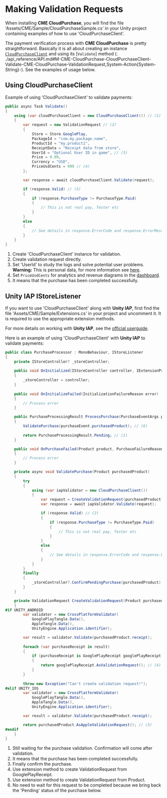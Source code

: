 # Making Validation Requests

When installing **CME CloudPurchase**, you will find the file 'Assets/CME/Sample/CloudPurchaseSample.cs' in your Unity project containing examples of how to use 'CloudPurchaseClient'.

The payment verification process with **CME CloudPurchase** is pretty straightforward. Basically it is all about creating an instance [`CloudPurchaseClient`](../api_reference/API.md#T-CME-CloudPurchase-CloudPurchaseClient) and using its [`Validate`] method (. ./api_reference/API.md#M-CME-CloudPurchase-CloudPurchaseClient-Validate-CME-CloudPurchase-ValidationRequest,System-Action{System-String}-). See the examples of usage below.

## <a id="client"></a> Using CloudPurchaseClient
Example of using 'CloudPurchaseClient' to validate payments:

``` c#
public async Task Validate()
{
    using (var cloudPurchaseClient = new CloudPurchaseClient()) // (1)
    {
        var request = new ValidationRequest // (2)
        {
            Store = Store.GooglePlay,
            PackageId = "com.my.package.name",
            ProductId = "my.product1",
            ReceiptData = "Receipt data from store",
            UserId = "Optional User ID in game", // (3)
            Price = 9.99,
            Currency = "USD",
            PriceUsdCents = 999 // (4)
        };

        var response = await cloudPurchaseClient.Validate(request);

        if (response.Valid) // (5)
        {
            if (response.PurchaseType != PurchaseType.Paid)
            {
                // This is not real pay, Tester etc
            }
        }
        else
        {
            // See details in response.ErrorCode and response.ErrorMessage
        }
    }
}
```

1. Create 'CloudPurchaseClient' instance for validation.
2. Create validation request directly.
3. Set 'UserId' to study the logs and solve potential user problems. **Warning:** This is personal data, for more information see [here](usage_statistics.md#sensetive-data).
4. Set `PriceUsdCents` for analytics and revenue diagrams in the [dashboard](usage_statistics.md).
5. It means that the purchase has been completed successfully.


## <a id="unity-iap"></a> Unity IAP IStoreListener

If you want to use 'CloudPurchaseClient' along with **Unity IAP**, first find the file 'Assets/CME/Sample/Extensions.cs' in your project and uncomment it. It is required to use the appropriate extension methods.

For more details on working with **Unity IAP**, see the [official userguide](https://docs.unity3d.com/Manual/UnityIAP.html).

Here is an example of using 'CloudPurchaseClient' with **Unity IAP** to validate payments:

``` c#
public class PurchaseProcessor : MonoBehaviour, IStoreListener
{
    private IStoreController? _storeController;
    
    public void OnInitialized(IStoreController controller, IExtensionProvider extensions)
    {
        _storeController = controller;
    }
    
    public void OnInitializeFailed(InitializationFailureReason error)
    {
        // Process error
    }

    public PurchaseProcessingResult ProcessPurchase(PurchaseEventArgs purchaseEvent)
    {
        ValidatePurchase(purchaseEvent.purchasedProduct); // (6)
        
        return PurchaseProcessingResult.Pending; // (1)
    }

    public void OnPurchaseFailed(Product product, PurchaseFailureReason failureReason)
    {
        // Process error
    }

    private async void ValidatePurchase(Product purchasedProduct)
    {
        try
        {
            using (var iapValidator = new CloudPurchaseClient())
            {
                var request = CreateValidationRequest(purchasedProduct);
                var response = await iapValidator.Validate(request);

                if (response.Valid) // (2)
                {
                    if (response.PurchaseType != PurchaseType.Paid)
                    {
                        // This is not real pay, Tester etc
                    }
                }
                else
                {
                    // See details in response.ErrorCode and response.ErrorMessage
                }
            }
        }
        finally
        {
            _storeController?.ConfirmPendingPurchase(purchasedProduct); // (3)
        }
    }

    private ValidationRequest CreateValidationRequest(Product purchasedProduct)
    {
#if UNITY_ANDROID
        var validator = new CrossPlatformValidator(
            GooglePlayTangle.Data(),
            AppleTangle.Data(),
            UnityEngine.Application.identifier);

        var result = validator.Validate(purchasedProduct.receipt);
        
        foreach (var purchaseReceipt in result)
        {
            if (purchaseReceipt is GooglePlayReceipt googlePlayReceipt)
            {
                return googlePlayReceipt.AsValidationRequest(); // (4)
            }
        }
        
        throw new Exception("Can't create validation request!");
#elif UNITY_IOS
        var validator = new CrossPlatformValidator(
            GooglePlayTangle.Data(),
            AppleTangle.Data(),
            UnityEngine.Application.identifier);

        var result = validator.Validate(purchasedProduct.receipt);

        return purchasedProduct.AsAppleValidationRequest(); // (5)
#endif
    }
}
```

1. Still waiting for the purchase validation. Confirmation will come after validation.
2. It means that the purchase has been completed successfully.
3. Finally confirm the purchase.
4. Use extension method to create ValidationRequest from GooglePlayReceipt.
5. Use extension method to create ValidationRequest from Product.
6. No need to wait for this request to be completed because we bring back the 'Pending' status of the purchase below.
